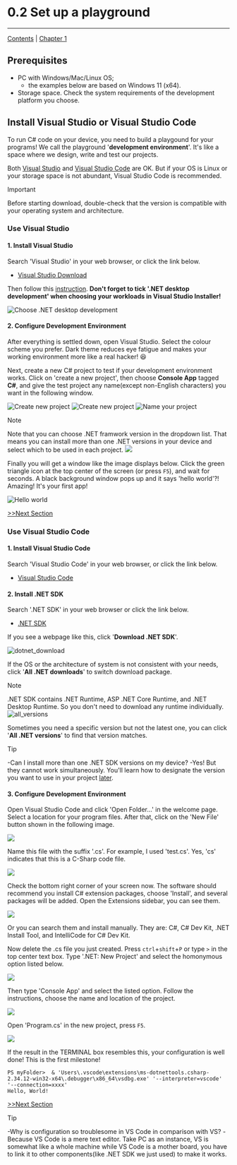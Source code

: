 # 0.2 Set up a playground

<hr>

[Contents](/Contents.md) | [Chapter 1](../Chatper_1/Chp_1.md)

## Prerequisites

- PC with Windows/Mac/Linux OS;
    - the examples below are based on Windows 11 (x64).
- Storage space. Check the system requirements of the development platform you choose.

## Install Visual Studio or Visual Studio Code

To run C# code on your device, you need to build a playgound for your programs! We call the playground '**development environment**'. It's like a space where we design, write and test our projects.

Both [Visual Studio](./L0_2.md/#use-visual-studio) and [Visual Studio Code](./L0_2.md/#use-visual-studio-code) are OK. But if your OS is Linux or your storage space is not abundant, Visual Studio Code is recommended.

> [!IMPORTANT]
> Before starting download, double-check that the version is compatible with your operating system and architecture.

### Use Visual Studio

#### 1. Install Visual Studio

Search 'Visual Studio' in your web browser, or click the link below.

- [Visual Studio Download](https://visualstudio.microsoft.com/)

Then follow this [instruction](https://learn.microsoft.com/en-us/visualstudio/install/install-visual-studio?view=vs-2022). **Don't forget to tick '.NET desktop development' when choosing your workloads in Visual Studio Installer!**

<img src='./Assets/vs-installer-workloads.png' alt='Choose .NET desktop development'>

#### 2. Configure Development Environment

After everything is settled down, open Visual Studio. Select the colour scheme you prefer. Dark theme reduces eye fatigue and makes your working environment more like a real hacker! :laughing:

Next, create a new C# project to test if your development environment works. Click on 'create a new project', then choose **Console App** tagged **C#**, and give the test project any name(except non-English characters) you want in the following window.

<img src='./Assets/vs-create-proj.png' alt='Create new project'>

<img src='./Assets/vs-create-proj2.png' alt='Create new project'>

<img src='./Assets/vs-name-file.png' alt='Name your project'>

> [!NOTE]
> Note that you can choose .NET framwork version in the dropdown list. That means you can install more than one .NET versions in your device and select which to be used in each project.
> <img src='./Assets/cs-target-framework.png'>

Finally you will get a window like the image displays below. Click the green triangle icon at the top center of the screen (or press `F5`), and wait for seconds. A black background window pops up and it says 'hello world'?! Amazing! It's your first app!

<img src='./Assets/vs-run.png' alt='Hello world'>

[>>Next Section](../Lesson0_3/L0_3.md)

### Use Visual Studio Code

#### 1. Install Visual Studio Code

Search 'Visual Studio Code' in your web browser, or click the link below.

- [Visual Studio Code](https://code.visualstudio.com/download)

#### 2. Install .NET SDK

Search '.NET SDK' in your web browser or click the link below.

- [.NET SDK](https://dotnet.microsoft.com/en-us/download)

If you see a webpage like this, click '**Download .NET SDK**'.

![dotnet_download](./Assets/dotnet-download.png)

If the OS or the architecture of system is not consistent with your needs, click '**All .NET downloads**' to switch download package.

> [!NOTE]
> .NET SDK contains .NET Runtime, ASP .NET Core Runtime, and .NET Desktop Runtime. So you don't need to download any runtime individually.
> ![all_versions](./Assets/all-versions.png)

Sometimes you need a specific version but not the latest one, you can click '**All .NET versions**' to find that version matches.

> [!TIP]
> -Can I install more than one .NET SDK versions on my device?
> -Yes! But they cannot work simultaneously. You'll learn how to designate the version you want to use in your project [later]().

#### 3. Configure Development Environment

Open Visual Studio Code and click 'Open Folder...' in the welcome page. Select a location for your program files. After that, click on the 'New File' button shown in the following image.

<img src='./Assets/vsc-create-file.png'>

Name this file with the suffix '.cs'. For example, I used 'test.cs'. Yes, 'cs' indicates that this is a C-Sharp code file.

<img src='./Assets/vsc-rename.png'>

Check the bottom right corner of your screen now. The software should recommend you install C# extension packages, choose 'Install', and several packages will be added. Open the Extensions sidebar, you can see them.

<img src='./Assets/vsc-packages.png'>

Or you can search them and install manually. They are: C#, C# Dev Kit, .NET Install Tool, and IntelliCode for C# Dev Kit.

Now delete the .cs file you just created. Press `ctrl`+`shift`+`P` or type `>` in the top center text box. Type '.NET: New Project' and select the homonymous option listed below.

<img src='./Assets/cs-new-proj.png'>

Then type 'Console App' and select the listed option. Follow the instructions, choose the name and location of the project.

<img src='./Assets/cs-new-proj2.png'>

Open 'Program.cs' in the new project, press `F5`. 

<img src='./Assets/cs-new-proj3.png'>

If the result in the TERMINAL box resembles this, your configuration is well done! This is the first milestone!

```Shell
PS myFolder>  & 'Users\.vscode\extensions\ms-dotnettools.csharp-2.34.12-win32-x64\.debugger\x86_64\vsdbg.exe' '--interpreter=vscode' '--connection=xxxx' 
Hello, World!
```

[>>Next Section](../Lesson0_3/L0_3.md)

> [!TIP]
> -Why is configuration so troublesome in VS Code in comparison with VS?
> -Because VS Code is a mere text editor. Take PC as an instance, VS is somewhat like a whole machine while VS Code is a mother board, you have to link it to other components(like .NET SDK we just used) to make it works.